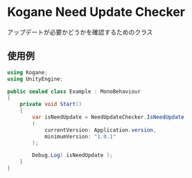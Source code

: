 # Kogane Need Update Checker

アップデートが必要かどうかを確認するためのクラス

## 使用例

```cs
using Kogane;
using UnityEngine;

public sealed class Example : MonoBehaviour
{
    private void Start()
    {
        var isNeedUpdate = NeedUpdateChecker.IsNeedUpdate
        (
            currentVersion: Application.version,
            minimumVersion: "1.0.1"
        );

        Debug.Log( isNeedUpdate );
    }
}
```